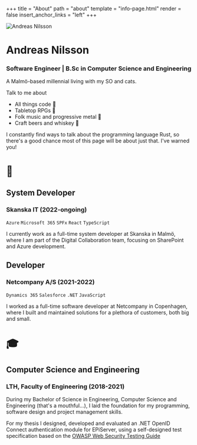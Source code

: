 +++
title = "About"
path = "about"
template = "info-page.html"
render = false
insert_anchor_links = "left"
+++

![Andreas Nilsson](/img/pb.png)

# Andreas Nilsson

### Software Engineer | B.Sc in Computer Science and Engineering

A Malmö-based millennial living with my SO and cats.

Talk to me about

- All things code 🦀
- Tabletop RPGs 🎲
- Folk music and progressive metal 🎵
- Craft beers and whiskey 🍻

I constantly find ways to talk about the programming language Rust, so there's a good chance most of this page will be about just that. I've warned you!

# 💼

## System Developer

### Skanska IT (2022-ongoing)

`Azure` `Microsoft 365` `SPFx` `React` `TypeScript`

I currently work as a full-time system developer at Skanska in Malmö, where I am part of the Digital Collaboration team, focusing on SharePoint and Azure development.

## Developer

### Netcompany A/S (2021-2022)

`Dynamics 365` `Salesforce` `.NET` `JavaScript`

I worked as a full-time software developer at Netcompany in Copenhagen, where I built and maintained solutions for a plethora of customers, both big and small.

# 🎓

## Computer Science and Engineering

### LTH, Faculty of Engineering (2018-2021)

During my Bachelor of Science in Engineering, Computer Science and Engineering (that's a mouthful...), I laid the foundation for my programming, software design and project management skills.

For my thesis I designed, developed and evaluated an .NET OpenID Connect authentication module for EPiServer, using a self-designed test specification based on the [OWASP Web Security Testing Guide](https://owasp.org/www-project-web-security-testing-guide/)
